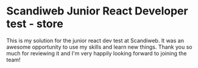 # Scandiweb Junior React Developer test - store

This is my solution for the junior react dev test at Scandiweb. It was an awesome opportunity to use my skills and learn new things. Thank you so much for reviewing it and I'm very happily looking forward to joining the team!
